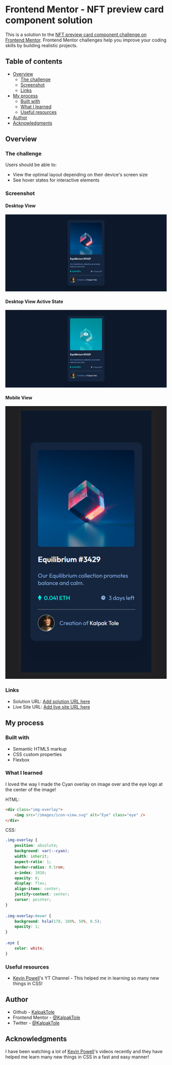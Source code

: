 # Frontend Mentor - NFT preview card component solution

This is a solution to the [NFT preview card component challenge on Frontend Mentor](https://www.frontendmentor.io/challenges/nft-preview-card-component-SbdUL_w0U). Frontend Mentor challenges help you improve your coding skills by building realistic projects.

## Table of contents

-   [Overview](#overview)
    -   [The challenge](#the-challenge)
    -   [Screenshot](#screenshot)
    -   [Links](#links)
-   [My process](#my-process)
    -   [Built with](#built-with)
    -   [What I learned](#what-i-learned)
    -   [Useful resources](#useful-resources)
-   [Author](#author)
-   [Acknowledgments](#acknowledgments)

## Overview

### The challenge

Users should be able to:

-   View the optimal layout depending on their device's screen size
-   See hover states for interactive elements

### Screenshot

#### Desktop View

![](./screenshots/desktop_view.png)

#### Desktop View Active State

![](./screenshots/desktop_view_active-state.png)

#### Mobile View

![](./screenshots/mobile_view.png)

### Links

-   Solution URL: [Add solution URL here](https://github.com/KalpakTole/nft-preview-card-component-main)
-   Live Site URL: [Add live site URL here](https://nft-preview-card-component-five.vercel.app/)

## My process

### Built with

-   Semantic HTML5 markup
-   CSS custom properties
-   Flexbox

### What I learned

I loved the way I made the Cyan overlay on image over and the eye logo at the center of the image!

HTML:

```html
<div class="img-overlay">
	<img src="/images/icon-view.svg" alt="Eye" class="eye" />
</div>
```

CSS:

```css
.img-overlay {
	position: absolute;
	background: var(--cyan);
	width: inherit;
	aspect-ratio: 1;
	border-radius: 0.5rem;
	z-index: 1010;
	opacity: 0;
	display: flex;
	align-items: center;
	justify-content: center;
	cursor: pointer;
}

.img-overlay:hover {
	background: hsla(178, 100%, 50%, 0.5);
	opacity: 1;
}

.eye {
	color: white;
}
```

### Useful resources

-   [Kevin Powell](https://www.youtube.com/kepowob)'s YT Channel - This helped me in learning so many new things in CSS!

## Author

-   Github - [KalpakTole](https://github.com/KalpakTole)
-   Frontend Mentor - [@KalpakTole](https://www.frontendmentor.io/profile/KalpakTole)
-   Twitter - [@KalpakTole](https://twitter.com/KalpakTole)

## Acknowledgments

I have been watching a lot of [Kevin Powell](https://www.youtube.com/kepowob)'s videos recently and they have helped me learn many new things in CSS in a fast and easy manner!
